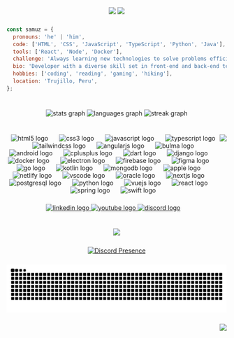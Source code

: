 <div align="center">
  <img src="https://readme-typing-svg.herokuapp.com?font=Poppins&weight=300&size=22&duration=1&pause=1000&color=F7F7F7&vCenter=true&random=false&width=265&height=22&lines=Hey+there!%F0%9F%91%8B+I'm+Samuz%2C" />
  <img src="https://readme-typing-svg.herokuapp.com?font=Poppins&size=22&pause=1000&color=15A7F7&vCenter=true&random=false&width=200&height=22&lines=a+Web+Developer!;a+UI%2FUX+Designer!" />
</div>


###

```javascript
const samuz = {
  pronouns: 'he' | 'him',
  code: ['HTML', 'CSS', 'JavaScript', 'TypeScript', 'Python', 'Java'],
  tools: ['React', 'Node', 'Docker'],
  challenge: 'Always learning new technologies to solve problems efficiently.',
  bio: 'Developer with a diverse skill set in front-end and back-end technologies. Eager to contribute to projects.',
  hobbies: ['coding', 'reading', 'gaming', 'hiking'],
  location: 'Trujillo, Peru',
};
```

###

<br clear="both">

<div align="center">
  <img src="https://github-readme-stats.vercel.app/api?username=SamuzDev&hide_title=false&hide_rank=false&show_icons=true&include_all_commits=true&count_private=true&disable_animations=false&theme=tokyonight&locale=en&hide_border=true" height="150" alt="stats graph"  />
  <img src="https://github-readme-stats.vercel.app/api/top-langs?username=SamuzDev&locale=en&hide_title=false&layout=compact&card_width=320&langs_count=6&theme=tokyonight&hide_border=true" height="150" alt="languages graph"  />
  <img src="https://streak-stats.demolab.com?user=SamuzDev&locale=en&mode=daily&theme=tokyonight&hide_border=true&border_radius=5" height="150" alt="streak graph"  />
</div>

<br clear="both">

###

<img align="right" height="200" src="https://i.pinimg.com/originals/e2/6f/ff/e26fffa6cf8c786f1539b70669047883.gif" />

###

<div align="center">
  <img src="https://cdn.simpleicons.org/html5/E34F26" height="35" alt="html5 logo"  />
  <img width="17" />
  <img src="https://cdn.simpleicons.org/css3/1572B6" height="35" alt="css3 logo"  />
  <img width="17" />
  <img src="https://cdn.simpleicons.org/javascript/F7DF1E" height="35" alt="javascript logo"  />
  <img width="17" />
  <img src="https://cdn.simpleicons.org/typescript/3178C6" height="35" alt="typescript logo"  />
  <img width="17" />
  <img src="https://cdn.simpleicons.org/tailwindcss/06B6D4" height="35" alt="tailwindcss logo"  />
  <img width="17" />
  <img src="https://cdn.simpleicons.org/angular/DD0031" height="35" alt="angularjs logo"  />
  <img width="17" />
  <img src="https://cdn.simpleicons.org/bulma/00D1B2" height="35" alt="bulma logo"  />
  <img width="17" />
  <img src="https://cdn.simpleicons.org/android/3DDC84" height="35" alt="android logo"  />
  <img width="17" />
  <img src="https://cdn.simpleicons.org/c++/00599C" height="35" alt="cplusplus logo"  />
  <img width="17" />
  <img src="https://cdn.simpleicons.org/dart/0175C2" height="35" alt="dart logo"  />
  <img width="17" />
  <img src="https://cdn.simpleicons.org/django/092E20" height="35" alt="django logo"  />
  <img width="17" />
  <img src="https://cdn.simpleicons.org/docker/2496ED" height="35" alt="docker logo"  />
  <img width="17" />
  <img src="https://cdn.simpleicons.org/electron/47848F" height="35" alt="electron logo"  />
  <img width="17" />
  <img src="https://cdn.simpleicons.org/firebase/FFCA28" height="35" alt="firebase logo"  />
  <img width="17" />
  <img src="https://cdn.jsdelivr.net/gh/devicons/devicon/icons/figma/figma-original.svg" height="35" alt="figma logo"  />
  <img width="17" />
  <img src="https://cdn.simpleicons.org/go/00ADD8" height="35" alt="go logo"  />
  <img width="17" />
  <img src="https://cdn.simpleicons.org/kotlin/7F52FF" height="35" alt="kotlin logo"  />
  <img width="17" />
  <img src="https://cdn.simpleicons.org/mongodb/47A248" height="35" alt="mongodb logo"  />
  <img width="17" />
  <img src="https://cdn.simpleicons.org/apple/000000" height="35" alt="apple logo"  />
  <img width="17" />
  <img src="https://cdn.simpleicons.org/netlify/00C7B7" height="35" alt="netlify logo"  />
  <img width="17" />
  <img src="https://cdn.simpleicons.org/visualstudiocode/007ACC" height="35" alt="vscode logo"  />
  <img width="17" />
  <img src="https://cdn.simpleicons.org/oracle/F80000" height="35" alt="oracle logo"  />
  <img width="17" />
  <img src="https://cdn.simpleicons.org/nextdotjs/000000" height="35" alt="nextjs logo"  />
  <img width="17" />
  <img src="https://cdn.simpleicons.org/postgresql/4169E1" height="35" alt="postgresql logo"  />
  <img width="17" />
  <img src="https://cdn.simpleicons.org/python/3776AB" height="35" alt="python logo"  />
  <img width="17" />
  <img src="https://cdn.simpleicons.org/vuedotjs/4FC08D" height="35" alt="vuejs logo"  />
  <img width="17" />
  <img src="https://cdn.simpleicons.org/react/61DAFB" height="35" alt="react logo"  />
  <img width="17" />
  <img src="https://cdn.simpleicons.org/spring/6DB33F" height="35" alt="spring logo"  />
  <img width="17" />
  <img src="https://cdn.simpleicons.org/swift/F05138" height="35" alt="swift logo"  />
</div>

###

<div align="center">
  <a href="https://pe.linkedin.com">
    <img src="https://img.shields.io/static/v1?message=LinkedIn&logo=linkedin&label=&color=0077B5&logoColor=white&labelColor=&style=for-the-badge" height="40" alt="linkedin logo"  />
  </a>
  <a href="https://www.youtube.com">
    <img src="https://img.shields.io/static/v1?message=Youtube&logo=youtube&label=&color=FF0000&logoColor=white&labelColor=&style=for-the-badge" height="40" alt="youtube logo"  />
  </a>
  <a href="https://discord.com/users/562788710685474817">
    <img src="https://img.shields.io/static/v1?message=Discord&logo=discord&label=&color=7289DA&logoColor=white&labelColor=&style=for-the-badge" height="40" alt="discord logo"  />
  </a>
</div>

###

<br clear="both">

<div align="center">
 <a href="https://spotify-github-profile.vercel.app/api/view?uid=312unliw5xsjx7usjewvitkihrqa&redirect=true">
   <img src="https://spotify-github-profile.vercel.app/api/view?uid=312unliw5xsjx7usjewvitkihrqa&cover_image=true&theme=default&show_offline=false&background_color=121212&interchange=false&bar_color_cover=true" height="350" />
 </a>
</div>

###

<div align="center">
  <a href="https://discord.com/users/562788710685474817">
    <img src="https://lanyard.cnrad.dev/api/562788710685474817" alt="Discord Presence" />
  </a>
</div>

###

<img src="https://raw.githubusercontent.com/SamuzDev/SamuzDev/output/snake.svg" alt="Snake animation" />

###

<img align="right" src="https://visitor-badge.laobi.icu/badge?page_id=SamuzDev.SamuzDev&left_text=Views"  />

###
